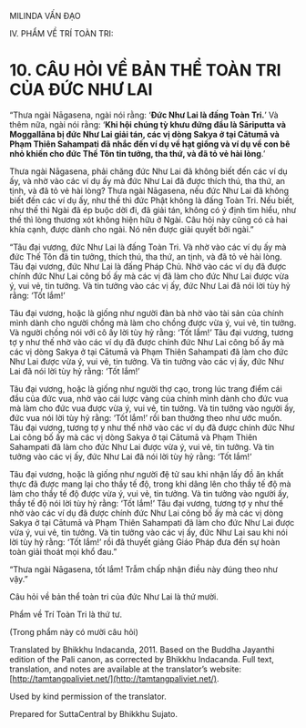 

MILINDA VẤN ĐẠO

IV. PHẨM VỀ TRÍ TOÀN TRI:

# 10\. CÂU HỎI VỀ BẢN THỂ TOÀN TRI CỦA ĐỨC NHƯ LAI

“Thưa ngài Nāgasena, ngài nói rằng: ‘**Đức Như Lai là đấng Toàn Tri.**’ Và thêm nữa, ngài nói rằng: ‘**Khi hội chúng tỳ khưu đứng đầu là Sāriputta và Moggallāna bị đức Như Lai giải tán, các vị dòng Sakya ở tại Cātumā và Phạm Thiên Sahampati đã nhắc đến ví dụ về hạt giống và ví dụ về con bê nhỏ khiến cho đức Thế Tôn tin tưởng, tha thứ, và đã tỏ vẻ hài lòng**.’

Thưa ngài Nāgasena, phải chăng đức Như Lai đã không biết đến các ví dụ ấy, và nhờ vào các ví dụ ấy mà đức Như Lai đã được thích thú, tha thứ, an tịnh, và đã tỏ vẻ hài lòng? Thưa ngài Nāgasena, nếu đức Như Lai đã không biết đến các ví dụ ấy, như thế thì đức Phật không là đấng Toàn Tri. Nếu biết, như thế thì Ngài đã ép buộc dời đi, đã giải tán, không có ý định tìm hiểu, như thế thì lòng thương xót không hiện hữu ở Ngài. Câu hỏi này cũng có cả hai khía cạnh, được dành cho ngài. Nó nên được giải quyết bởi ngài.”

“Tâu đại vương, đức Như Lai là đấng Toàn Tri. Và nhờ vào các ví dụ ấy mà đức Thế Tôn đã tin tưởng, thích thú, tha thứ, an tịnh, và đã tỏ vẻ hài lòng. Tâu đại vương, đức Như Lai là đấng Pháp Chủ. Nhờ vào các ví dụ đã được chính đức Như Lai công bố ấy mà các vị đã làm cho đức Như Lai được vừa ý, vui vẻ, tin tưởng. Và tin tưởng vào các vị ấy, đức Như Lai đã nói lời tùy hỷ rằng: ‘Tốt lắm!’

Tâu đại vương, hoặc là giống như người đàn bà nhờ vào tài sản của chính mình dành cho người chồng mà làm cho chồng được vừa ý, vui vẻ, tin tưởng. Và người chồng nói với cô ấy lời tùy hỷ rằng: ‘Tốt lắm!’ Tâu đại vương, tương tợ y như thế nhờ vào các ví dụ đã được chính đức Như Lai công bố ấy mà các vị dòng Sakya ở tại Cātumā và Phạm Thiên Sahampati đã làm cho đức Như Lai được vừa ý, vui vẻ, tin tưởng. Và tin tưởng vào các vị ấy, đức Như Lai đã nói lời tùy hỷ rằng: ‘Tốt lắm!’

Tâu đại vương, hoặc là giống như người thợ cạo, trong lúc trang điểm cái đầu của đức vua, nhờ vào cái lược vàng của chính mình dành cho đức vua mà làm cho đức vua được vừa ý, vui vẻ, tin tưởng. Và tin tưởng vào người ấy, đức vua nói lời tùy hỷ rằng: ‘Tốt lắm!’ rồi ban thưởng theo như ước muốn. Tâu đại vương, tương tợ y như thế nhờ vào các ví dụ đã được chính đức Như Lai công bố ấy mà các vị dòng Sakya ở tại Cātumā và Phạm Thiên Sahampati đã làm cho đức Như Lai được vừa ý, vui vẻ, tin tưởng. Và tin tưởng vào các vị ấy, đức Như Lai đã nói lời tùy hỷ rằng: ‘Tốt lắm!’

Tâu đại vương, hoặc là giống như người đệ tử sau khi nhận lấy đồ ăn khất thực đã được mang lại cho thầy tế độ, trong khi dâng lên cho thầy tế độ mà làm cho thầy tế độ được vừa ý, vui vẻ, tin tưởng. Và tin tưởng vào người ấy, thầy tế độ nói lời tùy hỷ rằng: ‘Tốt lắm!’ Tâu đại vương, tương tợ y như thế nhờ vào các ví dụ đã được chính đức Như Lai công bố ấy mà các vị dòng Sakya ở tại Cātumā và Phạm Thiên Sahampati đã làm cho đức Như Lai được vừa ý, vui vẻ, tin tưởng. Và tin tưởng vào các vị ấy, đức Như Lai sau khi nói lời tùy hỷ rằng: ‘Tốt lắm!’ rồi đã thuyết giảng Giáo Pháp đưa đến sự hoàn toàn giải thoát mọi khổ đau.”

“Thưa ngài Nāgasena, tốt lắm! Trẫm chấp nhận điều này đúng theo như vậy.”

Câu hỏi về bản thể toàn tri của đức Như Lai là thứ mười.

Phẩm về Trí Toàn Tri là thứ tư.

(Trong phẩm này có mười câu hỏi)

Translated by Bhikkhu Indacanda, 2011. Based on the Buddha Jayanthi edition of the Pali canon, as corrected by Bhikkhu Indacanda. Full text, translation, and notes are available at the translator’s website: [http://tamtangpaliviet.net/](http://tamtangpaliviet.net/).

Used by kind permission of the translator.

Prepared for SuttaCentral by Bhikkhu Sujato.